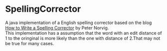 SpellingCorrector
===============================
A java implementation of a English spelling corrector based on the blog [How to Write a Spelling Corrector](http://norvig.com/spell-correct.html) by Peter Norvig.   
This implementation has a assumption that the word with an edit distance of 1 to the oringinal is more likely than the one with distance of 2.That may not be true for many cases.
